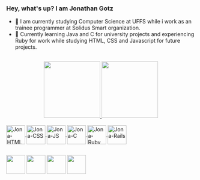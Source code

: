 ### Hey, what's up? I am Jonathan Gotz

- 🔭 I am currently studying Computer Science at UFFS while i work as an trainee programmer at Solidus Smart organization.
- 🌱 Currently learning Java and C for university projects and experiencing Ruby for work while studying HTML, CSS and Javascript for future projects.

##
<div align="center">
  <a href="https://github.com/Jonagotz">
  <img height="150em" src="https://github-readme-stats.vercel.app/api?username=Jonagotz&show_icons=true&theme=dark&include_all_commits=true&count_private=true"/>
  <img height="150em" src="https://github-readme-stats.vercel.app/api/top-langs/?username=Jonagotz&layout=compact&langs_count=7&theme=dark"/>
</div>
  
<div style="display: inline_block"><br>
  <img align="center" alt="Jona-HTML" height="50" width="50" src="https://img.icons8.com/external-flaticons-lineal-color-flat-icons/344/external-html-mobile-app-development-flaticons-lineal-color-flat-icons.png">
  <img align="center" alt="Jona-CSS" height="50" width="50" src="https://img.icons8.com/external-flaticons-lineal-color-flat-icons/344/external-css-mobile-app-development-flaticons-lineal-color-flat-icons.png">
  <img align="center" alt="Jona-JS" height="50" width="50" src="https://img.icons8.com/dusk/512/javascript-logo.png"
  <img align="center" alt="Jona-Py" height="50" width="50" src="https://img.icons8.com/color/344/python--v1.png">
  <img align="center" alt="Jona-C" height="50" width="50" src="https://upload.wikimedia.org/wikipedia/commons/1/18/C_Programming_Language.svg">
  <img align="center" alt="Jona-Ruby" height="50" width="50" src="https://cdn-icons-png.flaticon.com/512/1322/1322787.png">
  <img align="center" alt="Jona-Rails" height="50" width="50" src="https://cdn3.iconfinder.com/data/icons/popular-services-brands-vol-2/512/ruby-on-rails-512.png">
</div>
  
  ##
  
<div>
  <a href="https://www.instagram.com/jon.gotz" target="_blank"><img height="50" widht="50" src="https://cdn-icons-png.flaticon.com/512/185/185985.png"></a>
  <a href = "mailto:jonathang.correa@hotmail.com"><img height="50" widht="50" src="https://cdn-icons-png.flaticon.com/512/906/906312.png" target="_blank"></a>
  <a href="https://www.linkedin.com/in/jonathan-gotz-3316a91a0/" target="_blank"><img height="50" widht="50" src="https://cdn-icons-png.flaticon.com/512/185/185964.png" target="_blank"></a> 
  <a href="https://open.spotify.com/user/12178053738?si=0678edf2c4ba47ff"><img height="50" widht="50" src="https://cdn-icons-png.flaticon.com/512/185/185974.png" target="_blank"></a>
</div>

  
